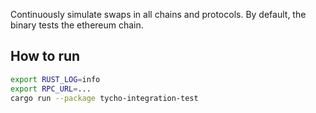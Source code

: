 Continuously simulate swaps in all chains and protocols. By default, the binary tests the ethereum chain.

## How to run

```bash
export RUST_LOG=info
export RPC_URL=...
cargo run --package tycho-integration-test
```
